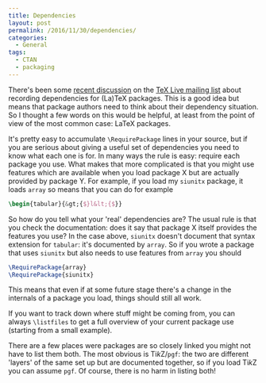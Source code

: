 ```yaml
---
title: Dependencies
layout: post
permalink: /2016/11/30/dependencies/
categories:
  - General
tags:
  - CTAN
  - packaging
---
```

There's been some [recent discussion](https://tug.org/pipermail/tex-live/2016-November/039434.html) on the [TeX Live mailing list](https://tug.org/mailman/listinfo/tex-live) about recording dependencies for (La)TeX packages. This is a good idea but means that package authors need to think about their dependency situation. So I thought a few words on this would be helpful, at least from the point of view of the most common case: LaTeX packages.

It's pretty easy to accumulate `\RequirePackage` lines in your source, but if you are serious about giving a useful set of dependencies you need to know what each one is for. In many ways the rule is easy: require each package you use. What makes that more complicated is that you might use features which are available when you load package X but are actually provided by package Y. For example, if you load my `siunitx` package, it loads `array` so means that you can do for example

```latex
\begin{tabular}{&gt;{$}l&lt;{$}}
```

So how do you tell what your 'real' dependencies are? The usual rule is that you check the documentation: does it say that package X itself provides the features you use? In the case above, `siunitx` doesn't document that syntax extension for `tabular`: it's documented by `array`. So if you wrote a package that uses `siunitx` but also needs to use features from `array` you should

```latex
\RequirePackage{array}
\RequirePackage{siunitx}
```

This means that even if at some future stage there's a change in the internals of a package you load, things should still all work.

If you want to track down where stuff might be coming from, you can always `\listfiles` to get a full overview of your current package use (starting from a small example).

There are a few places were packages are so closely linked you might not have to list them both. The most obvious is Ti<em>k</em>Z/`pgf`: the two are different 'layers' of the same set up but are documented together, so if you load Ti<em>k</em>Z you can assume `pgf`. Of course, there is no harm in listing both!
